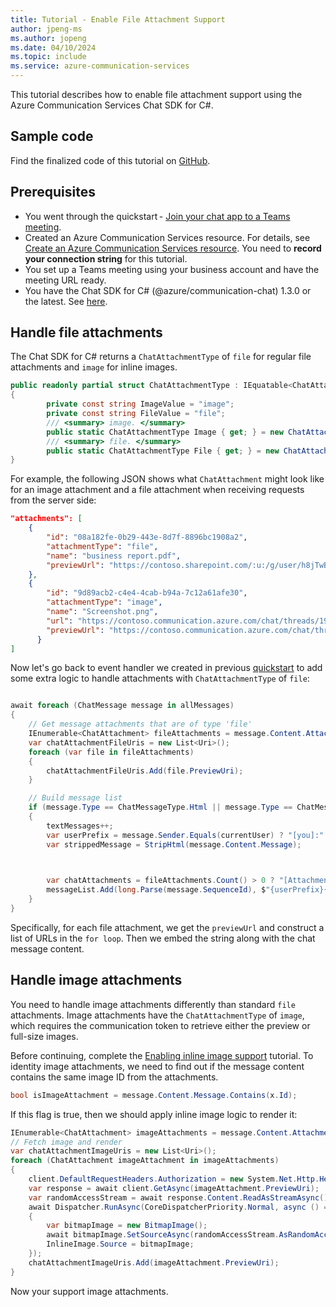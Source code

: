 ```yaml
---
title: Tutorial - Enable File Attachment Support
author: jpeng-ms
ms.author: jopeng
ms.date: 04/10/2024
ms.topic: include
ms.service: azure-communication-services
---
```


This tutorial describes how to enable file attachment support using the Azure Communication Services Chat SDK for C#.

## Sample code
Find the finalized code of this tutorial on [GitHub](https://github.com/Azure-Samples/communication-services-dotnet-quickstarts/tree/main/ChatTeamsInteropQuickStart).

## Prerequisites 

* You went through the quickstart - [Join your chat app to a Teams meeting](../../../quickstarts/chat/meeting-interop.md). 
* Created an Azure Communication Services resource. For details, see [Create an Azure Communication Services resource](../../../quickstarts/create-communication-resource.md). You need to **record your connection string** for this tutorial.
* You set up a Teams meeting using your business account and have the meeting URL ready.
* You have the Chat SDK for C# (@azure/communication-chat) 1.3.0 or the latest. See [here](https://www.nuget.org/packages/Azure.Communication.Chat).

## Handle file attachments

The Chat SDK for C# returns a `ChatAttachmentType` of `file` for regular file attachments and `image` for inline images.

```csharp
public readonly partial struct ChatAttachmentType : IEquatable<ChatAttachmentType>
{
        private const string ImageValue = "image";
        private const string FileValue = "file";
        /// <summary> image. </summary>
        public static ChatAttachmentType Image { get; } = new ChatAttachmentType(ImageValue);
        /// <summary> file. </summary>
        public static ChatAttachmentType File { get; } = new ChatAttachmentType(FileValue);
}


```

For example, the following JSON shows what `ChatAttachment` might look like for an image attachment and a file attachment when receiving requests from the server side:

```json
"attachments": [
    {
        "id": "08a182fe-0b29-443e-8d7f-8896bc1908a2",
        "attachmentType": "file",
        "name": "business report.pdf",
        "previewUrl": "https://contoso.sharepoint.com/:u:/g/user/h8jTwB0Zl1AY"
    },
    {
        "id": "9d89acb2-c4e4-4cab-b94a-7c12a61afe30",
        "attachmentType": "image", 
        "name": "Screenshot.png",
        "url": "https://contoso.communication.azure.com/chat/threads/19:9d89acb29d89acb2@thread.v2/messages/123/images/9d89acb2-c4e4-4cab-b94a-7c12a61afe30/views/original?api-version=2023-11-15-preview",
        "previewUrl": "https://contoso.communication.azure.com/chat/threads/19:9d89acb29d89acb2@thread.v2/messages/123/images/9d89acb2-c4e4-4cab-b94a-7c12a61afe30/views/small?api-version=2023-11-15-preview"
      }
]
```

Now let's go back to event handler we created in previous [quickstart](../../../quickstarts/chat/meeting-interop.md) to add some extra logic to handle attachments with `ChatAttachmentType` of `file`: 

```csharp

await foreach (ChatMessage message in allMessages)
{
    // Get message attachments that are of type 'file'
    IEnumerable<ChatAttachment> fileAttachments = message.Content.Attachments.Where(x => x.AttachmentType == ChatAttachmentType.File);
    var chatAttachmentFileUris = new List<Uri>();
    foreach (var file in fileAttachments) 
    {
        chatAttachmentFileUris.Add(file.PreviewUri);
    }

    // Build message list
    if (message.Type == ChatMessageType.Html || message.Type == ChatMessageType.Text)
    {
        textMessages++;
        var userPrefix = message.Sender.Equals(currentUser) ? "[you]:" : "";
        var strippedMessage = StripHtml(message.Content.Message);
      


        var chatAttachments = fileAttachments.Count() > 0 ? "[Attachments]:\n" + string.Join(",\n", chatAttachmentFileUris) : "";
        messageList.Add(long.Parse(message.SequenceId), $"{userPrefix}{strippedMessage}\n{chatAttachments}");
    }
}

```

Specifically, for each file attachment, we get the `previewUrl` and construct a list of URLs in the `for loop`. Then we embed the string along with the chat message content.


## Handle image attachments

You need to handle image attachments differently than standard `file` attachments. Image attachments have the `ChatAttachmentType` of `image`, which requires the communication token to retrieve either the preview or full-size images.

Before continuing, complete the [Enabling inline image support](../meeting-interop-features-inline-image.md) tutorial. To identity image attachments, we need to find out if the message content contains the same image ID from the attachments.

```csharp
bool isImageAttachment = message.Content.Message.Contains(x.Id);
```

If this flag is true, then we should apply inline image logic to render it:

```csharp
IEnumerable<ChatAttachment> imageAttachments = message.Content.Attachments.Where(x => x.AttachmentType == ChatAttachmentType.Image);
// Fetch image and render
var chatAttachmentImageUris = new List<Uri>();
foreach (ChatAttachment imageAttachment in imageAttachments)
{
    client.DefaultRequestHeaders.Authorization = new System.Net.Http.Headers.AuthenticationHeaderValue("Bearer", communicationTokenCredential.GetToken().Token);
    var response = await client.GetAsync(imageAttachment.PreviewUri);
    var randomAccessStream = await response.Content.ReadAsStreamAsync();
    await Dispatcher.RunAsync(CoreDispatcherPriority.Normal, async () =>
    {
        var bitmapImage = new BitmapImage();
        await bitmapImage.SetSourceAsync(randomAccessStream.AsRandomAccessStream());
        InlineImage.Source = bitmapImage;
    });
    chatAttachmentImageUris.Add(imageAttachment.PreviewUri);
}
```

Now your support image attachments.

